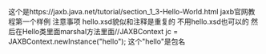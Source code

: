 这个是https://jaxb.java.net/tutorial/section_1_3-Hello-World.html
jaxb官网教程第一个样例
注意事项
hello.xsd貌似和注释是重复的
不用hello.xsd也可以的
然后在Hello类里面marshal方法里面//JAXBContext jc = JAXBContext.newInstance("hello");
这个"hello"是包名